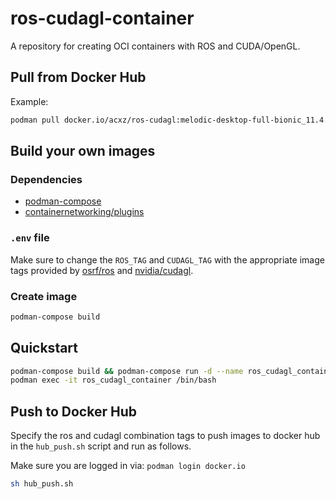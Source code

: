 # ros-cudagl-container
A repository for creating OCI containers with ROS and CUDA/OpenGL.

## Pull from Docker Hub

Example:

```bash
podman pull docker.io/acxz/ros-cudagl:melodic-desktop-full-bionic_11.4.2-devel-ubuntu18.04
```

## Build your own images

### Dependencies

- [podman-compose](https://github.com/containers/podman-compose)
- [containernetworking/plugins](https://github.com/containernetworking/plugins)

### `.env` file

Make sure to change the `ROS_TAG` and `CUDAGL_TAG` with the appropriate image
tags provided by [osrf/ros](https://hub.docker.com/r/osrf/ros/tags) and
[nvidia/cudagl](https://hub.docker.com/r/nvidia/cudagl/tags).

### Create image
```bash
podman-compose build
```

## Quickstart
```bash
podman-compose build && podman-compose run -d --name ros_cudagl_container ros_cudagl
podman exec -it ros_cudagl_container /bin/bash
```

## Push to Docker Hub

Specify the ros and cudagl combination tags to push images to docker hub in the
`hub_push.sh` script and run as follows.

Make sure you are logged in via: `podman login docker.io`

```bash
sh hub_push.sh
```
